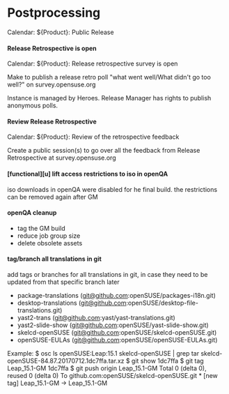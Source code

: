 # Postprocessing
Calendar: ${Product}: Public Release


#### Release Retrospective is open
Calendar:  ${Product}: Release retrospective survey is open

Make to publish a release retro poll "what went well/What didn't go too well?" on survey.opensuse.org

Instance is managed by Heroes. Release Manager has rights to publish anonymous polls.

#### Review Release Retrospective
Calendar:  ${Product}: Review of the retrospective feedback

Create a public session(s) to go over all the feedback from Release Retrospective at survey.opensuse.org

#### [functional][u] lift access restrictions to iso in openQA

iso downloads in openQA were disabled for he final build. the restrictions can be removed again after GM

#### openQA cleanup

- tag the GM build
- reduce job group size
- delete obsolete assets

#### tag/branch all translations in git

add tags or branches for all translations in git, in case they need to be updated from that specific branch later

* package-translations (git@github.com:openSUSE/packages-i18n.git)
* desktop-translations (git@github.com:openSUSE/desktop-file-translations.git)
* yast2-trans (git@github.com:yast/yast-translations.git)
* yast2-slide-show (git@github.com:openSUSE/yast-slide-show.git)
* skelcd-openSUSE (git@github.com:openSUSE/skelcd-openSUSE.git)
* openSUSE-EULAs (git@github.com:openSUSE/openSUSE-EULAs.git)

Example:
    $ osc ls openSUSE:Leap:15.1 skelcd-openSUSE | grep tar
    skelcd-openSUSE-84.87.20170712.1dc7ffa.tar.xz
    $ git show 1dc7ffa
    $ git tag Leap_15.1-GM 1dc7ffa
    $ git push origin Leap_15.1-GM
    Total 0 (delta 0), reused 0 (delta 0)
    To github.com:openSUSE/skelcd-openSUSE.git
    * [new tag]         Leap_15.1-GM -> Leap_15.1-GM
